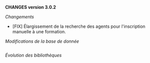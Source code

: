 **CHANGES version 3.0.2**

_Changements_

* [FIX] Élargissement de la recherche des agents pour l'inscription manuelle à une formation.

_Modifications de la base de donnée_

```sql
```

_Évolution des bibliothèques_

```